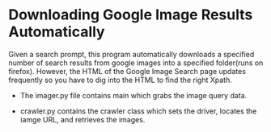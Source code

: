 # Downloading Google Image Results Automatically
Given a search prompt, this program automatically downloads a specified number of search results from google images into a specified folder(runs on firefox). However, the HTML of the Google Image Search page updates frequently so you have to dig into the HTML to find the right Xpath. 


- The imager.py file contains main which grabs the image query data. 


- crawler.py contains the crawler class which sets the driver, locates the iamge URL, and retrieves the images.
